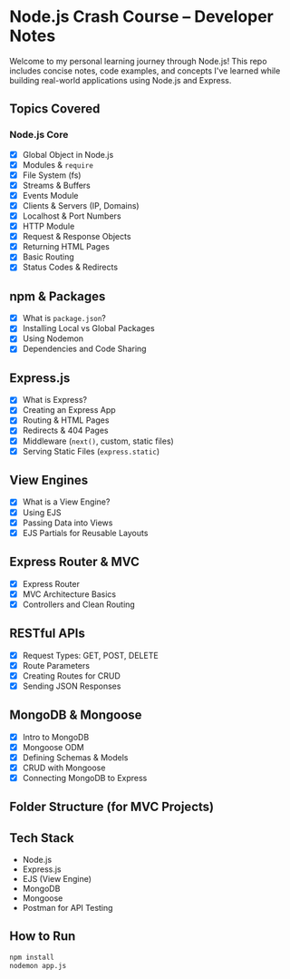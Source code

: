 # Node.js Crash Course – Developer Notes

Welcome to my personal learning journey through Node.js! This repo includes concise notes, code examples, and concepts I've learned while building real-world applications using Node.js and Express.

## Topics Covered

### Node.js Core

- [x] Global Object in Node.js
- [x] Modules & `require`
- [x] File System (fs)
- [x] Streams & Buffers
- [x] Events Module
- [x] Clients & Servers (IP, Domains)
- [x] Localhost & Port Numbers
- [x] HTTP Module
- [x] Request & Response Objects
- [x] Returning HTML Pages
- [x] Basic Routing
- [x] Status Codes & Redirects

## npm & Packages

- [x] What is `package.json`?
- [x] Installing Local vs Global Packages
- [x] Using Nodemon
- [x] Dependencies and Code Sharing

## Express.js

- [x] What is Express?
- [x] Creating an Express App
- [x] Routing & HTML Pages
- [x] Redirects & 404 Pages
- [x] Middleware (`next()`, custom, static files)
- [x] Serving Static Files (`express.static`)

## View Engines

- [x] What is a View Engine?
- [x] Using EJS
- [x] Passing Data into Views
- [x] EJS Partials for Reusable Layouts

## Express Router & MVC

- [x] Express Router
- [x] MVC Architecture Basics
- [x] Controllers and Clean Routing

## RESTful APIs

- [x] Request Types: GET, POST, DELETE
- [x] Route Parameters
- [x] Creating Routes for CRUD
- [x] Sending JSON Responses

## MongoDB & Mongoose

- [x] Intro to MongoDB
- [x] Mongoose ODM
- [x] Defining Schemas & Models
- [x] CRUD with Mongoose
- [x] Connecting MongoDB to Express

## Folder Structure (for MVC Projects)

## Tech Stack

- Node.js
- Express.js
- EJS (View Engine)
- MongoDB
- Mongoose
- Postman for API Testing

## How to Run

```bash
npm install
nodemon app.js
```
